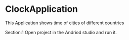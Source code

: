 # ClockApplication

This Application shows time of cities of different countries

Section:1
Open project in the Andriod studio and run it.




